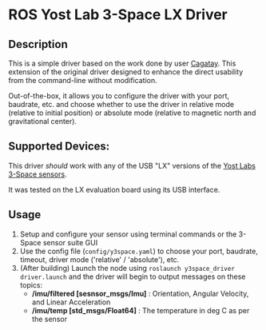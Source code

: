 # ROS Yost Lab 3-Space LX Driver

## Description
This is a simple driver based on the work done by user [Cagatay](https://github.com/cagataysari). This extension of the original driver designed to enhance the direct usability from the command-line without modification.

Out-of-the-box, it allows you to configure the driver with your port, baudrate, etc. and choose whether to use the driver in relative mode (relative to initial position) or absolute mode (relative to magnetic north and gravitational center).

## Supported Devices:
This driver _should_ work with any of the USB "LX" versions of the [Yost Labs 3-Space sensors](https://yostlabs.com/3-space-sensors/).

It was tested on the LX evaluation board using its USB interface.

## Usage
1. Setup and configure your sensor using terminal commands or the 3-Space sensor suite GUI
2. Use the config file (`config/y3space.yaml`) to choose your port, baudrate, timeout, driver mode ('relative' / 'absolute'), etc.
3. (After building) Launch the node using `roslaunch y3space_driver driver.launch` and the driver will begin to output messages on these topics:
	* **/imu/filtered [sesnsor_msgs/Imu]** : Orientation, Angular Velocity, and Linear Acceleration
	* **/imu/temp [std_msgs/Float64]** : The temperature in deg C as per the sensor
